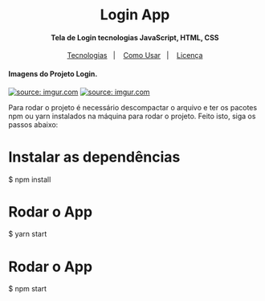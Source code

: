 <h1 align="center">
    Login App
</h1>

<h4 align="center">
  Tela de Login tecnologias JavaScript, HTML, CSS
</h4>

<p align="center">
  <a href="#rocket-tecnologias">Tecnologias</a>&nbsp;&nbsp;&nbsp;|&nbsp;&nbsp;&nbsp;
  <a href="#information_source-como-usar">Como Usar</a>&nbsp;&nbsp;&nbsp;|&nbsp;&nbsp;&nbsp;
  <a href="#memo-license">Licença</a>
</p>

<h4 align="left">
  Imagens do Projeto Login.
</h4>

<a href="https://imgur.com/q6a5WAW"><img src="https://i.imgur.com/q6a5WAW.png" title="source: imgur.com" /></a>
<a href="https://imgur.com/KoyZlUn"><img src="https://i.imgur.com/KoyZlUn.png" title="source: imgur.com" /></a>


Para rodar o projeto é necessário descompactar o arquivo e ter os pacotes npm ou yarn instalados na máquina para rodar o projeto. 
Feito isto, siga os passos abaixo:

# Instalar as dependências
$ npm install

# Rodar o App
$ yarn start

# Rodar o App
$ npm start
```


